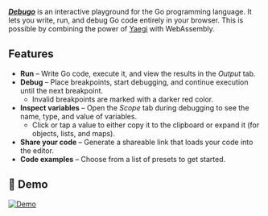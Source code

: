 [_**Debugo**_](https://debugo.dev) is an interactive playground for the Go programming language. It lets you write, run, and debug Go code entirely in your browser. This is possible by combining the power of [Yaegi](https://github.com/traefik/yaegi) with WebAssembly.

## Features

- **Run** – Write Go code, execute it, and view the results in the _Output_ tab.
- **Debug** – Place breakpoints, start debugging, and continue execution until the next breakpoint.
  - Invalid breakpoints are marked with a darker red color.
- **Inspect variables** – Open the _Scope_ tab during debugging to see the name, type, and value of variables.
  - Click or tap a value to either copy it to the clipboard or expand it (for objects, lists, and maps).
- **Share your code** – Generate a shareable link that loads your code into the editor.
- **Code examples** – Choose from a list of presets to get started.

## 🎥 Demo

[![Demo](https://img.youtube.com/vi/tu9-zRCe1oQ/maxresdefault.jpg)](https://www.youtube.com/shorts/tu9-zRCe1oQ)
